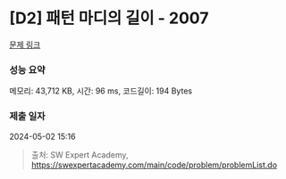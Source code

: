 # [D2] 패턴 마디의 길이 - 2007 

[문제 링크](https://swexpertacademy.com/main/code/problem/problemDetail.do?contestProbId=AV5P1kNKAl8DFAUq) 

### 성능 요약

메모리: 43,712 KB, 시간: 96 ms, 코드길이: 194 Bytes

### 제출 일자

2024-05-02 15:16



> 출처: SW Expert Academy, https://swexpertacademy.com/main/code/problem/problemList.do
